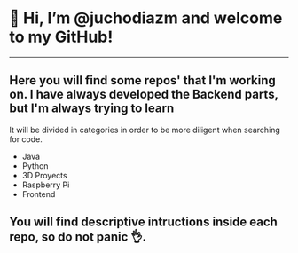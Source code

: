 # 👋 Hi, I’m @juchodiazm and welcome to my GitHub!
---------------------------------------------------
## Here you will find some repos' that I'm working on. I have always developed the Backend parts, but I'm always trying to learn

It will be divided in categories in order to be more diligent when searching for code.

- Java
- Python
- 3D Proyects
- Raspberry Pi
- Frontend

## You will find descriptive intructions inside each repo, so do not panic 👌.


